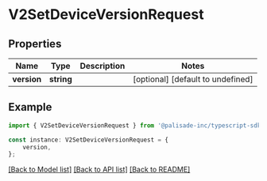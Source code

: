 # V2SetDeviceVersionRequest


## Properties

Name | Type | Description | Notes
------------ | ------------- | ------------- | -------------
**version** | **string** |  | [optional] [default to undefined]

## Example

```typescript
import { V2SetDeviceVersionRequest } from '@palisade-inc/typescript-sdk';

const instance: V2SetDeviceVersionRequest = {
    version,
};
```

[[Back to Model list]](../README.md#documentation-for-models) [[Back to API list]](../README.md#documentation-for-api-endpoints) [[Back to README]](../README.md)
